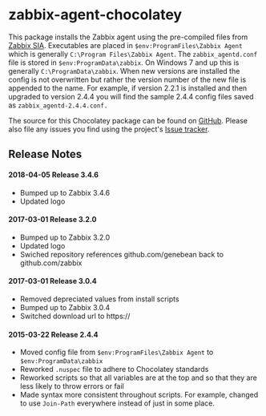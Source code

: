 ﻿# zabbix-agent-chocolatey
This package installs the Zabbix agent using the pre-compiled files from [Zabbix SIA](zabbix.com).
Executables are placed in `$env:ProgramFiles\Zabbix Agent` which is generally
`C:\Program Files\Zabbix Agent`. The `zabbix_agentd.conf` file is stored in `$env:ProgramData\zabbix`.
On Windows 7 and up this is generally `C:\ProgramData\zabbix`. When new versions are installed the config
is not overwritten but rather the version number of the new file is appended to the name. For example,
if version 2.2.1 is installed and then upgraded to version 2.4.4 you will find the sample 2.4.4 config
files saved as `zabbix_agentd-2.4.4.conf.`

The source for this Chocolatey package can be found on [GitHub](https://github.com/zabbix/zabbix-agent-chocolatey).
Please also file any issues you find using the project's [Issue tracker](https://github.com/zabbix/zabbix-agent-chocolatey/issues).


## Release Notes


#### 2018-04-05 Release 3.4.6
* Bumped up to Zabbix 3.4.6
* Updated logo

#### 2017-03-01 Release 3.2.0
* Bumped up to Zabbix 3.2.0
* Updated logo
* Swiched repository references github.com/genebean back to github.com/zabbix

#### 2017-03-01 Release 3.0.4
* Removed depreciated values from install scripts
* Bumped up to Zabbix 3.0.4
* Switched download url to https://

#### 2015-03-22 Release 2.4.4  
* Moved config file from `$env:ProgramFiles\Zabbix Agent` to `$env:ProgramData\zabbix`
* Reworked `.nuspec` file to adhere to Chocolatey standards
* Reworked scripts so that all variables are at the top and so that they are less likely to throw
  errors or fail
* Made syntax more consistent throughout scripts. For example, changed to use `Join-Path` everywhere
  instead of just in some place.
